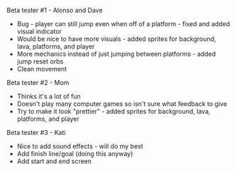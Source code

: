 Beta tester #1 - Alonso and Dave

- Bug - player can still jump even when off of a platform - fixed and added visual indicator
- Would be nice to have more visuals - added sprites for background, lava, platforms, and player
- More mechanics instead of just jumping between platforms - added jump reset orbs
- Clean movement

Beta tester #2 - Mom

- Thinks it's a lot of fun
- Doesn't play many computer games so isn't sure what feedback to give
- Try to make it look "prettier" - added sprites for background, lava, platforms, and player

Beta tester #3 - Kati

- Nice to add sound effects - will do my best
- Add finish line/goal (doing this anyway)
- Add start and end screen